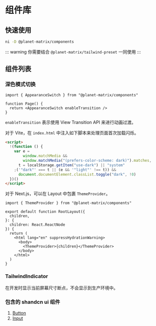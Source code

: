 # 组件库

## 快速使用

```sh
ni -D @planet-matrix/components
```

::: warning
你需要结合 `@planet-matrix/tailwind-preset` 一同使用
:::

## 组件列表

### 深色模式切换

```tsx
import { AppearanceSwitch } from "@planet-matrix/components"

function Page() {
  return <AppearanceSwitch enableTransition />
}
```

`enableTransition` 表示使用 View Transition API 来进行动画过渡。

对于 Vite，在 `index.html` 中注入如下脚本来处理页面首次加载闪烁。

```html
<script>
  !(function () {
    var e =
        window.matchMedia &&
        window.matchMedia("(prefers-color-scheme: dark)").matches,
      t = localStorage.getItem("use-dark") || "system"
    ;('"dark"' === t || (e && '"light"' !== t)) &&
      document.documentElement.classList.toggle("dark", !0)
  })()
</script>
```

对于 Next.js，可以在 Layout 中包裹 `ThemeProvider`。

```tsx
import { ThemeProvider } from "@planet-matrix/components"

export default function RootLayout({
  children,
}: {
  children: React.ReactNode
}) {
  return (
    <html lang="en" suppressHydrationWarning>
      <body>
        <ThemeProvider>{children}</ThemeProvider>
      </body>
    </html>
  )
}
```

### TailwindIndicator

在开发时显示当前屏幕尺寸断点，不会显示到生产环境中。

### 包含的 shandcn ui 组件

1. [Button](https://ui.shadcn.com/docs/components/button)
1. [Input](https://ui.shadcn.com/docs/components/input)
